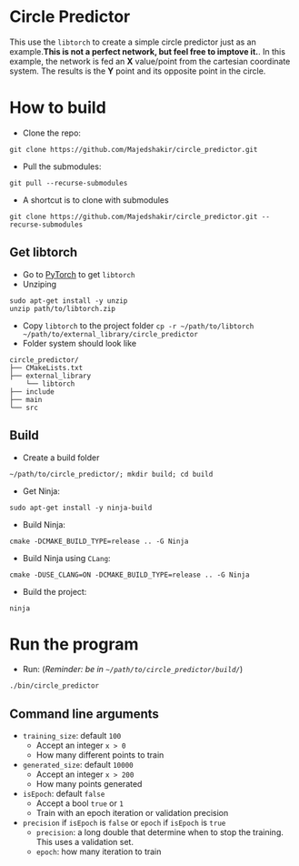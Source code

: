 # Circle Predictor
This use the ```libtorch``` to create a simple circle predictor just as an example.**This is not a perfect network, but feel free to imptove it.**.
In this example, the network is fed an **X** value/point from the cartesian coordinate system. The results is the **Y** point and its opposite point in the circle.  

# How to build
- Clone the repo: 
```
git clone https://github.com/Majedshakir/circle_predictor.git
```
- Pull the submodules: 
```
git pull --recurse-submodules
```
- A shortcut is to clone with submodules
```
git clone https://github.com/Majedshakir/circle_predictor.git --recurse-submodules
```
## Get libtorch
- Go to [PyTorch](https://pytorch.org/) to get ```libtorch```
- Unziping 
```
sudo apt-get install -y unzip 
unzip path/to/libtorch.zip
```
- Copy ```libtorch``` to the project folder ```cp -r ~/path/to/libtorch ~/path/to/external_library/circle_predictor```
- Folder system should look like 
```
circle_predictor/
├── CMakeLists.txt
├── external_library
    └── libtorch
├── include
├── main
└── src
``` 
## Build
* Create a build folder 
```
~/path/to/circle_predictor/; mkdir build; cd build
```
* Get Ninja: 
```
sudo apt-get install -y ninja-build
```
* Build Ninja: 
```
cmake -DCMAKE_BUILD_TYPE=release .. -G Ninja
```
  * Build Ninja using ```CLang```:
```
cmake -DUSE_CLANG=ON -DCMAKE_BUILD_TYPE=release .. -G Ninja
```  
* Build the project: 
```
ninja
```

# Run the program
- Run: (*Reminder: be in ```~/path/to/circle_predictor/build/```*) 
```
./bin/circle_predictor
```
## Command line arguments
- ```training_size```: default ```100```
  - Accept an integer ```x > 0```
  - How many different points to train
- ```generated_size```: default ```10000```
  - Accept an integer ```x > 200```
  - How many points generated
- ```isEpoch```: default ```false```
  - Accept a bool ```true``` or ```1```
  - Train with an epoch iteration or validation precision
- ```precision``` if ```isEpoch``` is ```false``` or ```epoch``` if ```isEpoch``` is ```true```
  - ```precision```: a long double that determine when to stop the training. This uses a validation set.
  - ```epoch```: how many iteration to train